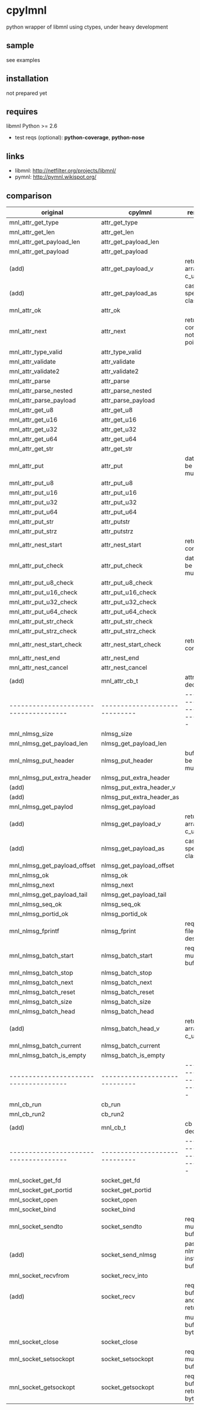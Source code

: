 cpylmnl
========

python wrapper of libmnl using ctypes, under heavy development

sample
------

see examples


installation
------------

not prepared yet


requires
--------

libmnl
Python >= 2.6

  * test reqs (optional): **python-coverage**, **python-nose**


links
-----

* libmnl: http://netfilter.org/projects/libmnl/
* pymnl: http://pymnl.wikispot.org/


comparison
----------

| original				| cpylmnl			| remarks			|
| ------------------------------------- | ----------------------------- | ----------------------------- |
| mnl_attr_get_type			| attr_get_type			|				|
| mnl_attr_get_len			| attr_get_len			|				|
| mnl_attr_get_payload_len		| attr_get_payload_len		|				|
| mnl_attr_get_payload			| attr_get_payload		|				|
| (add)					| attr_get_payload_v		| returns array of c_ubyte	|
| (add)					| attr_get_payload_as		| cast specified class		|
| mnl_attr_ok				| attr_ok			|				|
| mnl_attr_next				| attr_next			| returns contents, not pointer	|
| mnl_attr_type_valid			| attr_type_valid		|				|
| mnl_attr_validate			| attr_validate			|				|
| mnl_attr_validate2			| attr_validate2		|				|
| mnl_attr_parse			| attr_parse			|				|
| mnl_attr_parse_nested			| attr_parse_nested		|				|
| mnl_attr_parse_payload		| attr_parse_payload		|				|
| mnl_attr_get_u8			| attr_get_u8			|				|
| mnl_attr_get_u16			| attr_get_u16			|				|
| mnl_attr_get_u32			| attr_get_u32			|				|
| mnl_attr_get_u64			| attr_get_u64			|				|
| mnl_attr_get_str			| attr_get_str			|				|
| mnl_attr_put				| attr_put			| data must be mutable		|
| mnl_attr_put_u8			| attr_put_u8			|				|
| mnl_attr_put_u16			| attr_put_u16			|				|
| mnl_attr_put_u32			| attr_put_u32			|				|
| mnl_attr_put_u64			| attr_put_u64			|				|
| mnl_attr_put_str			| attr_putstr			|				|
| mnl_attr_put_strz			| attr_putstrz			|				|
| mnl_attr_nest_start			| attr_nest_start		| returns contents		|
| mnl_attr_put_check			| attr_put_check		| data must be mutable		|
| mnl_attr_put_u8_check			| attr_put_u8_check		|				|
| mnl_attr_put_u16_check		| attr_put_u16_check		|				|
| mnl_attr_put_u32_check		| attr_put_u32_check		|				|
| mnl_attr_put_u64_check		| attr_put_u64_check		|				|
| mnl_attr_put_str_check		| attr_put_str_check		|				|
| mnl_attr_put_strz_check		| attr_put_strz_check		|				|
| mnl_attr_nest_start_check		| attr_nest_start_check		| returns contents		|
| mnl_attr_nest_end			| attr_nest_end			|				|
| mnl_attr_nest_cancel			| attr_nest_cancel		|				|
| (add)					| mnl_attr_cb_t			| attr cb decorator		|
| ------------------------------------- | ----------------------------- | ----------------------------- |
| mnl_nlmsg_size			| nlmsg_size			|				|
| mnl_nlmsg_get_payload_len		| nlmsg_get_payload_len		|				|
| mnl_nlmsg_put_header			| nlmsg_put_header		| buf must be mutable		|
| mnl_nlmsg_put_extra_header		| nlmsg_put_extra_header	| 				|
| (add)					| nlmsg_put_extra_header_v	| 				|
| (add)					| nlmsg_put_extra_header_as	| 				|
| mnl_nlmsg_get_paylod			| nlmsg_get_payload		|				|
| (add)					| nlmsg_get_payload_v		| returns array of c_ubyte	|
| (add)					| nlmsg_get_payload_as		| cast specified class		|
| mnl_nlmsg_get_payload_offset		| nlmsg_get_payload_offset	|				|
| mnl_nlmsg_ok				| nlmsg_ok			|				|
| mnl_nlmsg_next			| nlmsg_next			|				|
| mnl_nlmsg_get_payload_tail		| nlmsg_get_payload_tail	|				|
| mnl_nlmsg_seq_ok			| nlmsg_seq_ok			|				|
| mnl_nlmsg_portid_ok			| nlmsg_portid_ok		|				|
| mnl_nlmsg_fprintf			| nlmsg_fprint			| require file not descriptor	|
| mnl_nlmsg_batch_start			| nlmsg_batch_start		| require mutable buf		|
| mnl_nlmsg_batch_stop			| nlmsg_batch_stop		|				|
| mnl_nlmsg_batch_next			| nlmsg_batch_next		|				|
| mnl_nlmsg_batch_reset			| nlmsg_batch_reset		|				|
| mnl_nlmsg_batch_size			| nlmsg_batch_size		|				|
| mnl_nlmsg_batch_head			| nlmsg_batch_head		|				|
| (add)					| nlmsg_batch_head_v		|  returns array of c_ubyte	|
| mnl_nlmsg_batch_current		| nlmsg_batch_current		|				|
| mnl_nlmsg_batch_is_empty		| nlmsg_batch_is_empty		|				|
| ------------------------------------- | ----------------------------- | ----------------------------- |
| mnl_cb_run				| cb_run			| 				|
| mnl_cb_run2				| cb_run2			|				|
| (add)					| mnl_cb_t			| cb decorator			|
| ------------------------------------- | ----------------------------- | ----------------------------- |
| mnl_socket_get_fd			| socket_get_fd			|				|
| mnl_socket_get_portid			| socket_get_portid		|				|
| mnl_socket_open			| socket_open			|				|
| mnl_socket_bind			| socket_bind			|				|
| mnl_socket_sendto			| socket_sendto			| require mutable buffer	|
| (add)					| socket_send_nlmsg		| pass nlmsghdr instead of buf	|
| mnl_socket_recvfrom			| socket_recv_into		|				|
| (add)					| socket_recv			| require buflen and returns	|
|					|				| mutable buffer not bytes	|
| mnl_socket_close			| socket_close			|				|
| mnl_socket_setsockopt			| socket_setsockopt		| require mutable buffer	|
| mnl_socket_getsockopt			| socket_getsockopt		| require buflen returns bytes	|

